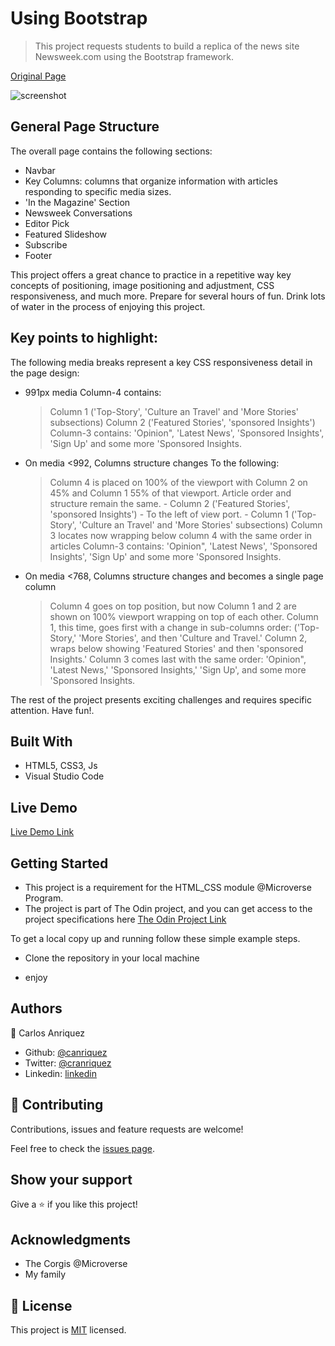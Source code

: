 # Using Bootstrap

> This project requests students to build a replica of the news site Newsweek.com using the Bootstrap framework.

[Original Page](http://newsweek.com/)

![screenshot](/assets/page_capture.png)

## General Page Structure
 
The overall page contains the following sections: 
- Navbar
- Key Columns: columns that organize information with articles responding to specific media sizes.
- 'In the Magazine' Section
- Newsweek Conversations
- Editor Pick
- Featured Slideshow
- Subscribe 
- Footer
 
This project offers a great chance to practice in a repetitive way key concepts of positioning, image positioning and adjustment, CSS responsiveness, and much more. Prepare for several hours of fun. Drink lots of water in the process of enjoying this project.
 
## Key points to highlight: 
The following media breaks represent a key CSS responsiveness detail in the page design:

- 991px media
Column-4 contains:
   > Column 1 ('Top-Story', 'Culture an Travel' and 'More Stories' subsections)
   > Column 2 ('Featured Stories', 'sponsored Insights')
Column-3 contains: 'Opinion", 'Latest News', 'Sponsored Insights', 'Sign Up' and some more 'Sponsored Insights.
- On media <992, Columns structure changes To the following: 
    > Column 4 is placed on 100% of the viewport with Column 2 on 45% and Column 1 55% of that viewport. Article order and structure remain the same.
        - Column 2 ('Featured Stories', 'sponsored Insights') - To the left of view port.
        - Column 1 ('Top-Story', 'Culture an Travel' and 'More Stories' subsections)
    > Column 3 locates now wrapping below column 4 with the same order in articles
    > Column-3 contains: 'Opinion", 'Latest News', 'Sponsored Insights', 'Sign Up' and some more 'Sponsored Insights.
- On media <768, Columns structure changes and becomes a single page column 
    > Column 4 goes on top position, but now Column 1 and 2 are shown on 100% viewport wrapping on top of each other.
    > Column 1, this time, goes first with a change in sub-columns order: ('Top-Story,' 'More Stories', and then 'Culture and Travel.'
    > Column 2, wraps below showing  'Featured Stories' and then 'sponsored Insights.'
    > Column 3 comes last with the same order: 'Opinion", 'Latest News,' 'Sponsored Insights,' 'Sign Up', and some more 'Sponsored Insights.
 
The rest of the project presents exciting challenges and requires specific attention. Have fun!.

## Built With

- HTML5, CSS3, Js
- Visual Studio Code


## Live Demo

[Live Demo Link](https://canriquez.github.io/using-bootstrap/)


## Getting Started

- This project is a requirement for the HTML_CSS module @Microverse Program.
- The project is part of The Odin project, and you can get access to the project specifications here [The Odin Project Link](https://www.theodinproject.com/courses/html5-and-css3/lessons/using-bootstrap)


To get a local copy up and running follow these simple example steps.

- Clone the repository in your local machine

- enjoy


## Authors

👤 Carlos Anriquez

- Github: [@canriquez](https://github.com/canriquez)
- Twitter: [@cranriquez](https://twitter.com/cranriquez)
- Linkedin: [linkedin](https://www.linkedin.com/in/carlosanriquez/)

## 🤝 Contributing

Contributions, issues and feature requests are welcome!

Feel free to check the [issues page](https://github.com/canriquez/using-bootstrap/issues).

## Show your support

Give a ⭐️ if you like this project!

## Acknowledgments

- The Corgis @Microverse
- My family

## 📝 License

This project is [MIT](https://opensource.org/licenses/MIT) licensed.
